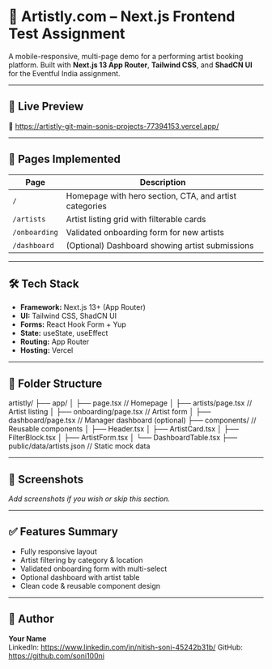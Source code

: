 # 🎤 Artistly.com – Next.js Frontend Test Assignment

A mobile-responsive, multi-page demo for a performing artist booking platform. Built with **Next.js 13 App Router**, **Tailwind CSS**, and **ShadCN UI** for the Eventful India assignment.

---

## 🚀 Live Preview

🔗 https://artistly-git-main-sonis-projects-77394153.vercel.app/

---

## 📄 Pages Implemented

| Page | Description |
|------|-------------|
| `/` | Homepage with hero section, CTA, and artist categories |
| `/artists` | Artist listing grid with filterable cards |
| `/onboarding` | Validated onboarding form for new artists |
| `/dashboard` | (Optional) Dashboard showing artist submissions |

---

## 🛠️ Tech Stack

- **Framework:** Next.js 13+ (App Router)
- **UI:** Tailwind CSS, ShadCN UI
- **Forms:** React Hook Form + Yup
- **State:** useState, useEffect
- **Routing:** App Router
- **Hosting:** Vercel

---

## 📁 Folder Structure

artistly/
├── app/
│ ├── page.tsx // Homepage
│ ├── artists/page.tsx // Artist listing
│ ├── onboarding/page.tsx // Artist form
│ ├── dashboard/page.tsx // Manager dashboard (optional)
├── components/ // Reusable components
│ ├── Header.tsx
│ ├── ArtistCard.tsx
│ ├── FilterBlock.tsx
│ ├── ArtistForm.tsx
│ └── DashboardTable.tsx
├── public/data/artists.json // Static mock data



---

## 📸 Screenshots

_Add screenshots if you wish or skip this section._

---



## ✅ Features Summary

- Fully responsive layout
- Artist filtering by category & location
- Validated onboarding form with multi-select
- Optional dashboard with artist table
- Clean code & reusable component design

---

## 👤 Author

**Your Name**  
LinkedIn: https://www.linkedin.com/in/nitish-soni-45242b31b/
GitHub: https://github.com/soni100ni


